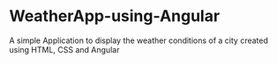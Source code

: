 # WeatherApp-using-Angular
A simple Application to display the weather conditions of a city created using HTML, CSS and Angular
